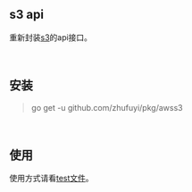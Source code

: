 ## s3 api

重新封装[s3](github.com/aws/aws-sdk-go/service/s3)的api接口。

<br>

## 安装

> go get -u github.com/zhufuyi/pkg/awss3

<br>

## 使用

使用方式请看[test文件](./awss3_test.go)。

